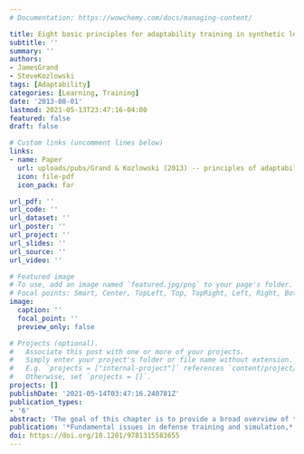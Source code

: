 ```yaml
---
# Documentation: https://wowchemy.com/docs/managing-content/

title: Eight basic principles for adaptability training in synthetic learning environments
subtitle: ''
summary: ''
authors:
- JamesGrand
- SteveKozlowski
tags: [Adaptability]
categories: [Learning, Training]
date: '2013-08-01'
lastmod: 2021-05-13T23:47:16-04:00
featured: false
draft: false

# Custom links (uncomment lines below)
links:
- name: Paper
  url: uploads/pubs/Grand & Kozlowski (2013) -- principles of adaptability training in SLEs.pdf
  icon: file-pdf
  icon_pack: far

url_pdf: ''
url_code: ''
url_dataset: ''
url_poster: ''
url_project: ''
url_slides: ''
url_source: ''
url_video: ''

# Featured image
# To use, add an image named `featured.jpg/png` to your page's folder.
# Focal points: Smart, Center, TopLeft, Top, TopRight, Left, Right, BottomLeft, Bottom, BottomRight.
image:
  caption: ''
  focal_point: ''
  preview_only: false

# Projects (optional).
#   Associate this post with one or more of your projects.
#   Simply enter your project's folder or file name without extension.
#   E.g. `projects = ["internal-project"]` references `content/project/deep-learning/index.md`.
#   Otherwise, set `projects = []`.
projects: []
publishDate: '2021-05-14T03:47:16.240781Z'
publication_types:
- '6'
abstract: 'The goal of this chapter is to provide a broad overview of the research literature on enhancing learner adaptability. Throughout, we offer basic principles which summarize our recommendations for applying these empirically-supported techniques and approaches to adaptability training efforts. We begin the chapter by defining adaptability and its foundational psychological processes, and outlining some basic considerations for adaptability training. Next, we briefly discuss the unique properties of synthetic learning environments (SLEs) and the manner by which they can be used to foster adaptive thinking. Specifically, we focus on three important components of training design and delivery shown to facilitate adaptability in learners. Lastly, we conclude the chapter by providing recommendations for further reading and topics related to adaptability training.'
publication: '*Fundamental issues in defense training and simulation,* 97-113'
doi: https://doi.org/10.1201/9781315583655 
---
```

